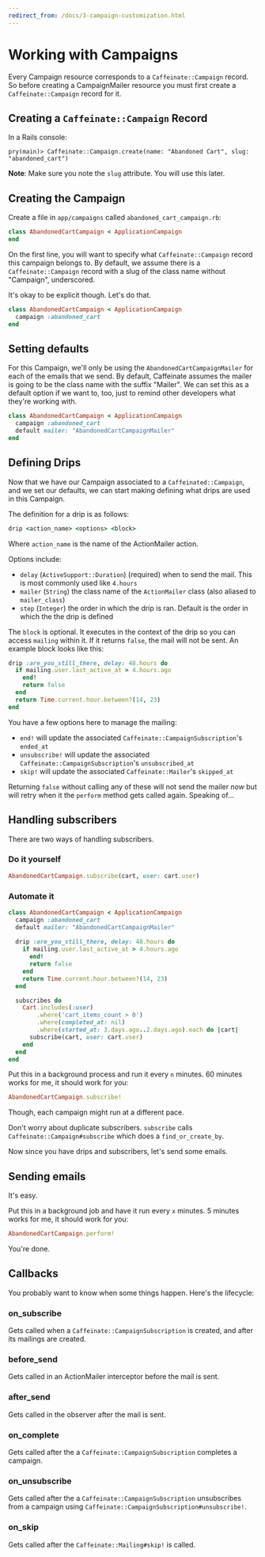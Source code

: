 ```yaml
---
redirect_from: /docs/3-campaign-customization.html
---
```


# Working with Campaigns

Every Campaign resource corresponds to a `Caffeinate::Campaign` record. So before creating a
CampaignMailer resource you must first create a `Caffeinate::Campaign` record for it.

## Creating a `Caffeinate::Campaign` Record

In a Rails console:

```
pry(main)> Caffeinate::Campaign.create(name: "Abandoned Cart", slug: "abandoned_cart")
```

**Note**: Make sure you note the `slug` attribute. You will use this later.

## Creating the Campaign

Create a file in `app/campaigns` called `abandoned_cart_campaign.rb`:

```ruby
class AbandonedCartCampaign < ApplicationCampaign
end 
```

On the first line, you will want to specify what `Caffeinate::Campaign` record this campaign belongs to. By default,
we assume there is a `Caffeinate::Campaign` record with a slug of the class name without "Campaign", underscored. 

It's okay to be explicit though. Let's do that.

```ruby 
class AbandonedCartCampaign < ApplicationCampaign
  campaign :abandoned_cart 
end
```

## Setting defaults

For this Campaign, we'll only be using the `AbandonedCartCampaignMailer` for each of the emails that we send. By default,
Caffeinate assumes the mailer is going to be the class name with the suffix "Mailer". We can set this as a default option
if we want to, too, just to remind other developers what they're working with.

```ruby 
class AbandonedCartCampaign < ApplicationCampaign
  campaign :abandoned_cart
  default mailer: "AbandonedCartCampaignMailer"
end
``` 

## Defining Drips

Now that we have our Campaign associated to a `Caffeinated::Campaign`, and we set our defaults, we can start making defining
what drips are used in this Campaign.

The definition for a drip is as follows:

```ruby
drip <action_name> <options> <block>
```

Where `action_name` is the name of the ActionMailer action.

Options include:
* `delay` (`ActiveSupport::Duration`) (required) when to send the mail. This is most commonly used like `4.hours`
* `mailer` (`String`) the class name of the `ActionMailer` class (also aliased to `mailer_class`)
* `step` (`Integer`) the order in which the drip is ran. Default is the order in which the the drip is defined

The `block` is optional. It executes in the context of the drip so you can access `mailing` within it. If it returns 
`false`, the mail will not be sent. An example block looks like this:

```ruby 
drip :are_you_still_there, delay: 48.hours do 
  if mailing.user.last_active_at > 4.hours.ago
    end!
    return false  
  end 
  return Time.current.hour.between?(14, 23)
end 
```

You have a few options here to manage the mailing:
* `end!` will update the associated `Caffeinate::CampaignSubscription`'s `ended_at`
* `unsubscribe!` will update the associated `Caffeinate::CampaignSubscription`'s `unsubscribed_at`
* `skip!` will update the associated `Caffeinate::Mailer`'s `skipped_at`

Returning `false` without calling any of these will not send the mailer _now_ but will retry when it the `perform` method gets called again. Speaking of...

## Handling subscribers

There are two ways of handling subscribers. 

### Do it yourself

```ruby
AbandonedCartCampaign.subscribe(cart, user: cart.user)
```

### Automate it

```ruby
class AbandonedCartCampaign < ApplicationCampaign
  campaign :abandoned_cart
  default mailer: "AbandonedCartCampaignMailer"
  
  drip :are_you_still_there, delay: 48.hours do 
    if mailing.user.last_active_at > 4.hours.ago
      end!
      return false  
    end 
    return Time.current.hour.between?(14, 23)
  end 

  subscribes do 
    Cart.includes(:user)
        .where('cart_items_count > 0')
        .where(completed_at: nil)
        .where(started_at: 3.days.ago..2.days.ago).each do |cart|
      subscribe(cart, user: cart.user)
    end
  end 
end
```

Put this in a background process and run it every `n` minutes. 60 minutes works for me, it should work for you:

```ruby
AbandonedCartCampaign.subscribe!
```

Though, each campaign might run at a different pace.

Don't worry about duplicate subscribers. `subscribe` calls `Caffeinate::Campaign#subscribe` which does a `find_or_create_by`.

Now since you have drips and subscribers, let's send some emails.

## Sending emails

It's easy. 

Put this in a background job and have it run every `x` minutes. 5 minutes works for me, it should work for you:

```ruby
AbandonedCartCampaign.perform!
```

You're done.

## Callbacks

You probably want to know when some things happen. Here's the lifecycle:

### on_subscribe
 
Gets called when a `Caffeinate::CampaignSubscription` is created, and after its mailings are created. 

### before_send

Gets called in an ActionMailer interceptor before the mail is sent.

### after_send

Gets called in the observer after the mail is sent.

### on_complete

Gets called after the a `Caffeinate::CampaignSubscription` completes a campaign.

### on_unsubscribe

Gets called after the a `Caffeinate::CampaignSubscription` unsubscribes from a campaign using `Caffeinate::CampaignSubscription#unsubscribe!`.

### on_skip

Gets called after the `Caffeinate::Mailing#skip!` is called.


